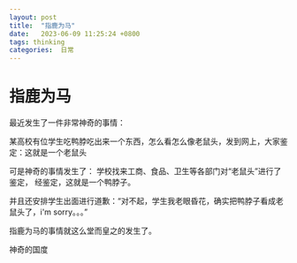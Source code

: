 ```yaml
---
layout: post
title:  "指鹿为马"
date:   2023-06-09 11:25:24 +0800
tags: thinking
categories:  日常
---
```


#  指鹿为马

最近发生了一件非常神奇的事情：

某高校有位学生吃鸭脖吃出来一个东西，怎么看怎么像老鼠头，发到网上，大家鉴定：这就是一个老鼠头

可是神奇的事情发生了： 学校找来工商、食品、卫生等各部门对“老鼠头”进行了鉴定， 经鉴定，这就是一个鸭脖子。 

并且还安排学生出面进行道歉：“对不起，学生我老眼昏花，确实把鸭脖子看成老鼠头了，i'm sorry。。。”

指鹿为马的事情就这么堂而皇之的发生了。

神奇的国度

